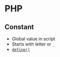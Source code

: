 # PHP
## Constant
- Global value in script
- Starts with letter or `_`
- [`define()`](constant-define.php)
